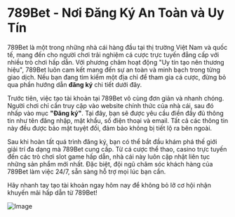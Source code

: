 # 789Bet - Nơi Đăng Ký An Toàn và Uy Tín

789Bet là một trong những nhà cái hàng đầu tại thị trường Việt Nam và quốc tế, mang đến cho người chơi trải nghiệm cá cược trực tuyến đẳng cấp với nhiều trò chơi hấp dẫn. Với phương châm hoạt động "Uy tín tạo nên thương hiệu", 789Bet luôn cam kết mang đến sự an toàn và minh bạch trong từng giao dịch. Nếu bạn đang tìm kiếm một địa chỉ để tham gia cá cược, đừng bỏ qua phần hướng dẫn **đăng ký** chi tiết dưới đây.

Trước tiên, việc tạo tài khoản tại 789Bet vô cùng đơn giản và nhanh chóng. Người chơi chỉ cần truy cập vào website chính thức của nhà cái, sau đó nhấp vào mục **"Đăng ký"**. Tại đây, bạn sẽ được yêu cầu điền đầy đủ thông tin như tên đăng nhập, mật khẩu, số điện thoại và email. Tất cả các thông tin này đều được bảo mật tuyệt đối, đảm bảo không bị tiết lộ ra bên ngoài.

Sau khi hoàn tất quá trình đăng ký, bạn có thể bắt đầu khám phá thế giới giải trí đa dạng mà 789Bet cung cấp. Từ cá cược thể thao, casino trực tuyến đến các trò chơi slot game hấp dẫn, nhà cái này luôn cập nhật liên tục những sản phẩm mới nhất. Đặc biệt, đội ngũ chăm sóc khách hàng của 789Bet làm việc 24/7, sẵn sàng hỗ trợ mọi lúc bạn cần.

Hãy nhanh tay tạo tài khoản ngay hôm nay để không bỏ lỡ cơ hội nhận khuyến mãi hấp dẫn từ 789Bet!  

![Image](https://github.com/user-attachments/assets/bd51ea9f-0666-407b-a7a7-98ead6de688c)